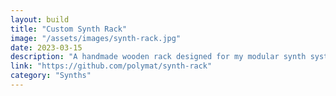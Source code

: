 ```yaml
---
layout: build
title: "Custom Synth Rack"
image: "/assets/images/synth-rack.jpg"
date: 2023-03-15
description: "A handmade wooden rack designed for my modular synth system."
link: "https://github.com/polymat/synth-rack"
category: "Synths"
---
```

